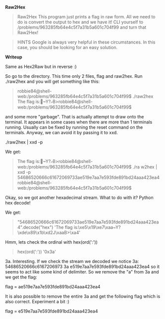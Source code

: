 
**Raw2Hex**

> Raw2Hex
> This program just prints a flag in raw form. All we need to do is convert the output to hex and we have it! 
> CLI yourself to /problems/963285fb64e4c5f7a31b5a601c704f99 and turn that Raw2Hex!


>  HINTS
> Google is always very helpful in these circumstances. In this case, you should be looking for an easy solution.

**Writeup**

Same as Hex2Raw but in reverse :)

So go to the directory. This time only 2 files, flag and raw2hex. Run ./raw2hex and you will get something like this:

> robbie84@shell-web:/problems/963285fb64e4c5f7a31b5a601c704f99$ ./raw2hex              
> The flag is:~Y?މB>robbie84@shell-web:/problems/963285fb64e4c5f7a31b5a601c704f99$

and some more "garbage". That is actually attempt to draw onto the terminal. It appears in some cases when there are more than 1 terminals running. Usually can be fixed by running the reset command on the terminals. Anyway, we can avoid it by passing it to xxd.

./raw2hex | xxd -p 

We get:

> The flag is:~Y?މB>robbie84@shell-web:/problems/963285fb64e4c5f7a31b5a601c704f99$ ./ra
> w2hex | xxd -p                                                                        
> 54686520666c61672069733ae519e7aa7e593fde891bd24aaa423ea4                              
> robbie84@shell-web:/problems/963285fb64e4c5f7a31b5a601c704f99$                        

Okay, so we got another hexadecimal stream. What to do with it? Python hex decode!

We get:

> "54686520666c61672069733ae519e7aa7e593fde891bd24aaa423ea4".decode("hex")
> 'The flag is:\xe5\x19\xe7\xaa~Y?\xde\x89\x1b\xd2J\xaaB>\xa4'

Hmm, lets check the ordinal with hex(ord(':')) 

> hex(ord(':'))
> '0x3a'

3a. Interesting. If we check the stream we decoded we notice 3a: 54686520666c6167206973 3a e519e7aa7e593fde891bd24aaa423ea4 so it seems to act like some kind of delimiter. So we remove the "a" from 3a and we get the flag:

flag = ae519e7aa7e593fde891bd24aaa423ea4

It is also possible to remove the entire 3a and get the following flag which is also correct. Experiment a bit :)

flag = e519e7aa7e593fde891bd24aaa423ea4

